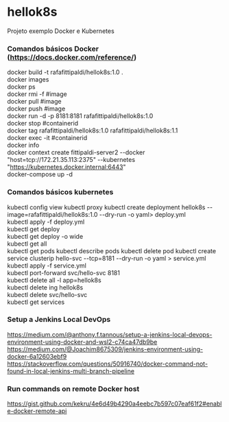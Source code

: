 # hellok8s
Projeto exemplo Docker e Kubernetes

### Comandos básicos Docker (https://docs.docker.com/reference/)
docker build -t rafafittipaldi/hellok8s:1.0 .  
docker images  
docker ps  
docker rmi -f #image  
docker pull #image  
docker push #image  
docker run -d -p 8181:8181 rafafittipaldi/hellok8s:1.0  
docker stop #containerid  
docker tag rafafittipaldi/hellok8s:1.0 rafafittipaldi/hellok8s:1.1  
docker exec -it #containerid  
docker info  
docker context create fittipaldi-server2 --docker "host=tcp://172.21.35.113:2375" --kubernetes "https://kubernetes.docker.internal:6443"  
docker-compose up -d

### Comandos básicos kubernetes
kubectl config view
kubectl proxy
kubectl create deployment hellok8s --image=rafafittipaldi/hellok8s:1.0 --dry-run -o yaml> deploy.yml  
kubectl apply -f deploy.yml  
kubectl get deploy  
kubectl get deploy -o wide  
kubectl get all  
kubectl get pods 
kubectl describe pods
kubectl delete pod
kubectl create service clusterip hello-svc --tcp=8181 --dry-run -o yaml > service.yml  
kubectl apply -f service.yml  
kubectl port-forward svc/hello-svc 8181  
kubectl delete all -l app=hellok8s  
kubectl delete ing hellok8s  
kubectl delete svc/hello-svc  
kubectl get services  

### Setup a Jenkins Local DevOps
https://medium.com/@anthony.f.tannous/setup-a-jenkins-local-devops-environment-using-docker-and-wsl2-c74ca47db9be 
https://medium.com/@Joachim8675309/jenkins-environment-using-docker-6a12603ebf9   
https://stackoverflow.com/questions/50916740/docker-command-not-found-in-local-jenkins-multi-branch-pipeline  

### Run commands on remote Docker host
https://gist.github.com/kekru/4e6d49b4290a4eebc7b597c07eaf61f2#enable-docker-remote-api  

